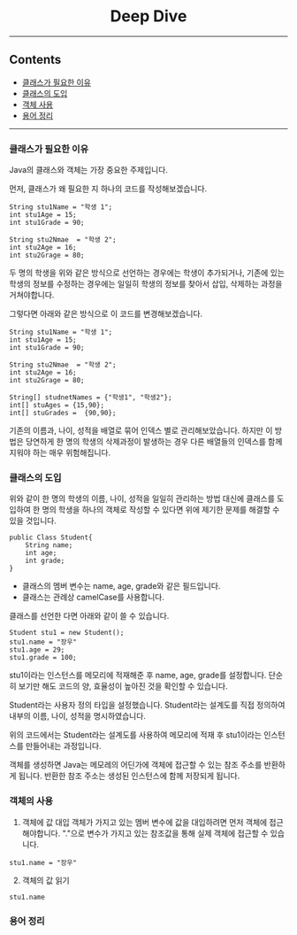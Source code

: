 <div align="center">

# Deep Dive  

--- 
</div>

## Contents
- [클래스가 필요한 이유](#클래스가-필요한-이유)
- [클래스의 도입](#클래스의-도입)
- [객체 사용](#객체의-사용)
- [용어 정리]("용어-정리)
--- 
### 클래스가 필요한 이유 
Java의 클래스와 객체는 가장 중요한 주제입니다. 

먼저, 클래스가 왜 필요한 지 하나의 코드를 작성해보겠습니다.

```
String stu1Name = "학생 1";
int stu1Age = 15;
int stu1Grade = 90;
    
String stu2Nmae  = "학생 2";
int stu2Age = 16;
int stu2Grage = 80;
```

두 명의 학생을 위와 같은 방식으로 선언하는 경우에는 학생이 추가되거나, 기존에 있는 학생의 정보를 수정하는 경우에는 일일히 학생의 정보를 찾아서 삽입, 삭제하는 과정을 거쳐야합니다.

그렇다면 아래와 같은 방식으로 이 코드를 변경해보겠습니다.

```
String stu1Name = "학생 1";
int stu1Age = 15;
int stu1Grade = 90;

String stu2Nmae  = "학생 2";
int stu2Age = 16;
int stu2Grage = 80;

String[] studnetNames = {"학생1", "학생2"};
int[] stuAges = {15,90};
int[] stuGrades =  {90,90};
```

기존의 이름과, 나이, 성적을 배열로 묶어 인덱스 별로 관리해보았습니다. 
하지만 이 방법은 당연하게 한 명의 학생의 삭제과정이 발생하는 경우 다른 배열들의 인덱스를 함께 지워야 하는 매우 위험해집니다.

### 클래스의 도입
위와 같이 한 명의 학생의 이름, 나이, 성적을 일일히 관리하는 방법 대신에 클래스를 도입하여 한 명의 학생을 하나의 객체로 작성할 수 있다면 위에 제기한 문제를 해결할 수 있을 것입니다.

```
public Class Student{
    String name;
    int age;
    int grade;
}
```

- 클래스의 멤버 변수는 name, age, grade와 같은 필드입니다.
- 클래스는 관례상 camelCase를 사용합니다.  

클래스를 선언한 다면 아래와 같이 쓸 수 있습니다.

```
Student stu1 = new Student();
stu1.name = "장우"
stu1.age = 29;
stu1.grade = 100;
```

stu1이라는 인스턴스를 메모리에 적재해준 후 name, age, grade를 설정합니다. 단순히 보기만 해도 코드의 양, 효율성이 높아진 것을 확인할 수 있습니다. 

Student라는 사용자 정의 타입을 설정했습니다. Student라는 설계도를 직접 정의하여 내부의 이름, 나이, 성적을 명시하였습니다. 

위의 코드에서는 Student라는 설계도를 사용하여 메모리에 적재 후 stu1이라는 인스턴스를 만들어내는 과정입니다.

객체를 생성하면 Java는 메모레의 어딘가에 객체에 접근할 수 있는 참조 주소를 반환하게 됩니다. 반환한 참조 주소는 생성된 인스턴스에 함께 저장되게 됩니다. 

### 객체의 사용

1. 객체에 값 대입
객체가 가지고 있는 멤버 변수에 값을 대입하려면 먼저 객체에 접근해야합니다. "."으로 변수가 가지고 있는 참조값을 통해 실제 객체에 접근할 수 있습니다. 

```
stu1.name = "장우"
```

2. 객체의 값 읽기
```
stu1.name 
```

### 용어 정리 
